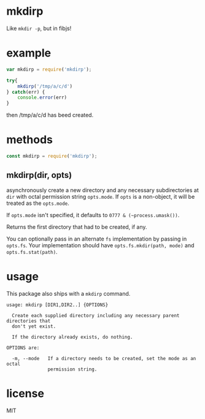 # mkdirp

Like `mkdir -p`, but in fibjs!

# example

```js
var mkdirp = require('mkdirp');

try{
	mkdirp('/tmp/a/c/d')
} catch(err) {
	console.error(err)
}

```

then /tmp/a/c/d has beed created.

# methods

```js
const mkdirp = require('mkdirp');
```

## mkdirp(dir, opts)

asynchronously create a new directory and any necessary subdirectories at `dir`
with octal permission string `opts.mode`. If `opts` is a non-object, it will be
treated as the `opts.mode`.

If `opts.mode` isn't specified, it defaults to `0777 & (~process.umask())`.

Returns the first directory that had to be created, if any.

You can optionally pass in an alternate `fs` implementation by passing in
`opts.fs`. Your implementation should have `opts.fs.mkdir(path, mode)` and
`opts.fs.stat(path)`.

# usage

This package also ships with a `mkdirp` command.
```
usage: mkdirp [DIR1,DIR2..] {OPTIONS}

  Create each supplied directory including any necessary parent directories that
  don't yet exist.

  If the directory already exists, do nothing.

OPTIONS are:

  -m, --mode   If a directory needs to be created, set the mode as an octal
               permission string.
```
# license

MIT
